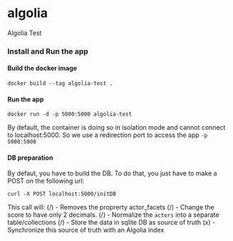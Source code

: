 # algolia
Algolia Test


### Install and Run the app

#### Build the docker image
`docker build --tag algolia-test .`

#### Run the app
`docker run -d -p 5000:5000 algolia-test`

By default, the container is doing so in isolation mode and cannot connect to localhost:5000.
So we use a redirection port to access the app `-p 5000:5000`



#### DB preparation

By defaut, you have to build the DB.
To do that, you just have to make a POST on the following url:
```
curl -X POST localhost:5000/initDB
```

This call will:
(/) - Removes the proprerty actor_facets
(/) - Change the score to have only 2 decimals.
(/) - Normalize the `actors` into a separate table/collections
(/) - Store the data in sqlite DB as source of truth
(x) - Synchronize this source of truth with an Algolia index
